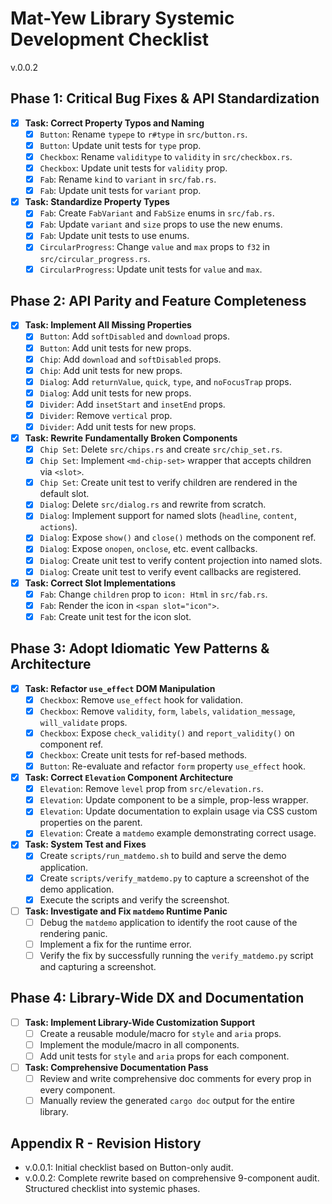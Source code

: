# Mat-Yew Library Systemic Development Checklist
v.0.0.2

## Phase 1: Critical Bug Fixes & API Standardization

- [x] **Task: Correct Property Typos and Naming**
  - [x] `Button`: Rename `typepe` to `r#type` in `src/button.rs`.
  - [x] `Button`: Update unit tests for `type` prop.
  - [x] `Checkbox`: Rename `validitype` to `validity` in `src/checkbox.rs`.
  - [x] `Checkbox`: Update unit tests for `validity` prop.
  - [x] `Fab`: Rename `kind` to `variant` in `src/fab.rs`.
  - [x] `Fab`: Update unit tests for `variant` prop.
- [x] **Task: Standardize Property Types**
  - [x] `Fab`: Create `FabVariant` and `FabSize` enums in `src/fab.rs`.
  - [x] `Fab`: Update `variant` and `size` props to use the new enums.
  - [x] `Fab`: Update unit tests to use enums.
  - [x] `CircularProgress`: Change `value` and `max` props to `f32` in `src/circular_progress.rs`.
  - [x] `CircularProgress`: Update unit tests for `value` and `max`.

## Phase 2: API Parity and Feature Completeness

- [x] **Task: Implement All Missing Properties**
  - [x] `Button`: Add `softDisabled` and `download` props.
  - [x] `Button`: Add unit tests for new props.
  - [x] `Chip`: Add `download` and `softDisabled` props.
  - [x] `Chip`: Add unit tests for new props.
  - [x] `Dialog`: Add `returnValue`, `quick`, `type`, and `noFocusTrap` props.
  - [x] `Dialog`: Add unit tests for new props.
  - [x] `Divider`: Add `insetStart` and `insetEnd` props.
  - [x] `Divider`: Remove `vertical` prop.
  - [x] `Divider`: Add unit tests for new props.
- [x] **Task: Rewrite Fundamentally Broken Components**
  - [x] `Chip Set`: Delete `src/chips.rs` and create `src/chip_set.rs`.
  - [x] `Chip Set`: Implement `<md-chip-set>` wrapper that accepts children via `<slot>`.
  - [x] `Chip Set`: Create unit test to verify children are rendered in the default slot.
  - [x] `Dialog`: Delete `src/dialog.rs` and rewrite from scratch.
  - [x] `Dialog`: Implement support for named slots (`headline`, `content`, `actions`).
  - [x] `Dialog`: Expose `show()` and `close()` methods on the component ref.
  - [x] `Dialog`: Expose `onopen`, `onclose`, etc. event callbacks.
  - [x] `Dialog`: Create unit test to verify content projection into named slots.
  - [x] `Dialog`: Create unit test to verify event callbacks are registered.
- [x] **Task: Correct Slot Implementations**
  - [x] `Fab`: Change `children` prop to `icon: Html` in `src/fab.rs`.
  - [x] `Fab`: Render the icon in `<span slot="icon">`.
  - [x] `Fab`: Create unit test for the icon slot.

## Phase 3: Adopt Idiomatic Yew Patterns & Architecture

- [x] **Task: Refactor `use_effect` DOM Manipulation**
  - [x] `Checkbox`: Remove `use_effect` hook for validation.
  - [x] `Checkbox`: Remove `validity`, `form`, `labels`, `validation_message`, `will_validate` props.
  - [x] `Checkbox`: Expose `check_validity()` and `report_validity()` on component ref.
  - [x] `Checkbox`: Create unit tests for ref-based methods.
  - [x] `Button`: Re-evaluate and refactor `form` property `use_effect` hook.
- [x] **Task: Correct `Elevation` Component Architecture**
  - [x] `Elevation`: Remove `level` prop from `src/elevation.rs`.
  - [x] `Elevation`: Update component to be a simple, prop-less wrapper.
  - [x] `Elevation`: Update documentation to explain usage via CSS custom properties on the parent.
  - [x] `Elevation`: Create a `matdemo` example demonstrating correct usage.
- [x] **Task: System Test and Fixes**
  - [x] Create `scripts/run_matdemo.sh` to build and serve the demo application.
  - [x] Create `scripts/verify_matdemo.py` to capture a screenshot of the demo application.
  - [x] Execute the scripts and verify the screenshot.
- [ ] **Task: Investigate and Fix `matdemo` Runtime Panic**
  - [ ] Debug the `matdemo` application to identify the root cause of the rendering panic.
  - [ ] Implement a fix for the runtime error.
  - [ ] Verify the fix by successfully running the `verify_matdemo.py` script and capturing a screenshot.

## Phase 4: Library-Wide DX and Documentation

- [ ] **Task: Implement Library-Wide Customization Support**
  - [ ] Create a reusable module/macro for `style` and `aria` props.
  - [ ] Implement the module/macro in all components.
  - [ ] Add unit tests for `style` and `aria` props for each component.
- [ ] **Task: Comprehensive Documentation Pass**
  - [ ] Review and write comprehensive doc comments for every prop in every component.
  - [ ] Manually review the generated `cargo doc` output for the entire library.

## Appendix R - Revision History
- v.0.0.1: Initial checklist based on Button-only audit.
- v.0.0.2: Complete rewrite based on comprehensive 9-component audit. Structured checklist into systemic phases.